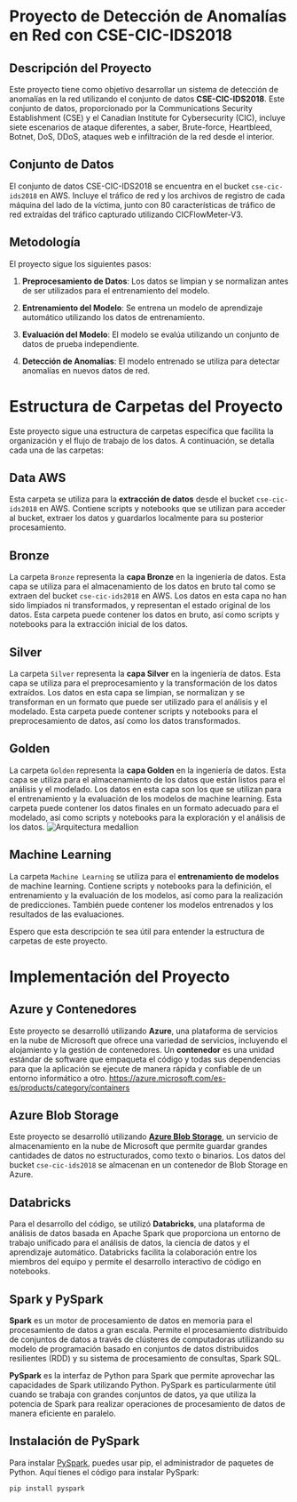 # Proyecto de Detección de Anomalías en Red con CSE-CIC-IDS2018

## Descripción del Proyecto

Este proyecto tiene como objetivo desarrollar un sistema de detección de anomalías en la red utilizando el conjunto de datos **CSE-CIC-IDS2018**. Este conjunto de datos, proporcionado por la Communications Security Establishment (CSE) y el Canadian Institute for Cybersecurity (CIC), incluye siete escenarios de ataque diferentes, a saber, Brute-force, Heartbleed, Botnet, DoS, DDoS, ataques web e infiltración de la red desde el interior.

## Conjunto de Datos

El conjunto de datos CSE-CIC-IDS2018 se encuentra en el bucket `cse-cic-ids2018` en AWS. Incluye el tráfico de red y los archivos de registro de cada máquina del lado de la víctima, junto con 80 características de tráfico de red extraídas del tráfico capturado utilizando CICFlowMeter-V3.

## Metodología

El proyecto sigue los siguientes pasos:

1. **Preprocesamiento de Datos**: Los datos se limpian y se normalizan antes de ser utilizados para el entrenamiento del modelo.

2. **Entrenamiento del Modelo**: Se entrena un modelo de aprendizaje automático utilizando los datos de entrenamiento.

3. **Evaluación del Modelo**: El modelo se evalúa utilizando un conjunto de datos de prueba independiente.

4. **Detección de Anomalías**: El modelo entrenado se utiliza para detectar anomalías en nuevos datos de red.

# Estructura de Carpetas del Proyecto

Este proyecto sigue una estructura de carpetas específica que facilita la organización y el flujo de trabajo de los datos. A continuación, se detalla cada una de las carpetas:

## Data AWS

Esta carpeta se utiliza para la **extracción de datos** desde el bucket `cse-cic-ids2018` en AWS. Contiene scripts y notebooks que se utilizan para acceder al bucket, extraer los datos y guardarlos localmente para su posterior procesamiento.

## Bronze

La carpeta `Bronze` representa la **capa Bronze** en la ingeniería de datos. Esta capa se utiliza para el almacenamiento de los datos en bruto tal como se extraen del bucket `cse-cic-ids2018` en AWS. Los datos en esta capa no han sido limpiados ni transformados, y representan el estado original de los datos. Esta carpeta puede contener los datos en bruto, así como scripts y notebooks para la extracción inicial de los datos.

## Silver

La carpeta `Silver` representa la **capa Silver** en la ingeniería de datos. Esta capa se utiliza para el preprocesamiento y la transformación de los datos extraídos. Los datos en esta capa se limpian, se normalizan y se transforman en un formato que puede ser utilizado para el análisis y el modelado. Esta carpeta puede contener scripts y notebooks para el preprocesamiento de datos, así como los datos transformados.

## Golden

La carpeta `Golden` representa la **capa Golden** en la ingeniería de datos. Esta capa se utiliza para el almacenamiento de los datos que están listos para el análisis y el modelado. Los datos en esta capa son los que se utilizan para el entrenamiento y la evaluación de los modelos de machine learning. Esta carpeta puede contener los datos finales en un formato adecuado para el modelado, así como scripts y notebooks para la exploración y el análisis de los datos.
![Arquitectura medallion](Medallion.png)
## Machine Learning

La carpeta `Machine Learning` se utiliza para el **entrenamiento de modelos** de machine learning. Contiene scripts y notebooks para la definición, el entrenamiento y la evaluación de los modelos, así como para la realización de predicciones. También puede contener los modelos entrenados y los resultados de las evaluaciones.

Espero que esta descripción te sea útil para entender la estructura de carpetas de este proyecto. 

# Implementación del Proyecto

## Azure y Contenedores

Este proyecto se desarrolló utilizando **Azure**, una plataforma de servicios en la nube de Microsoft que ofrece una variedad de servicios, incluyendo el alojamiento y la gestión de contenedores. Un **contenedor** es una unidad estándar de software que empaqueta el código y todas sus dependencias para que la aplicación se ejecute de manera rápida y confiable de un entorno informático a otro. https://azure.microsoft.com/es-es/products/category/containers

## Azure Blob Storage

Este proyecto se desarrolló utilizando **[Azure Blob Storage](https://azure.microsoft.com/es-es/products/storage/blobs#feature-uidb396)**, un servicio de almacenamiento en la nube de Microsoft que permite guardar grandes cantidades de datos no estructurados, como texto o binarios. Los datos del bucket `cse-cic-ids2018` se almacenan en un contenedor de Blob Storage en Azure.

## Databricks

Para el desarrollo del código, se utilizó **Databricks**, una plataforma de análisis de datos basada en Apache Spark que proporciona un entorno de trabajo unificado para el análisis de datos, la ciencia de datos y el aprendizaje automático. Databricks facilita la colaboración entre los miembros del equipo y permite el desarrollo interactivo de código en notebooks.

## Spark y PySpark

**Spark** es un motor de procesamiento de datos en memoria para el procesamiento de datos a gran escala. Permite el procesamiento distribuido de conjuntos de datos a través de clústeres de computadoras utilizando su modelo de programación basado en conjuntos de datos distribuidos resilientes (RDD) y su sistema de procesamiento de consultas, Spark SQL.

**PySpark** es la interfaz de Python para Spark que permite aprovechar las capacidades de Spark utilizando Python. PySpark es particularmente útil cuando se trabaja con grandes conjuntos de datos, ya que utiliza la potencia de Spark para realizar operaciones de procesamiento de datos de manera eficiente en paralelo.

## Instalación de PySpark

Para instalar [PySpark](https://spark.apache.org/docs/latest/api/python/index.html), puedes usar pip, el administrador de paquetes de Python. Aquí tienes el código para instalar PySpark:

```python
pip install pyspark
```
